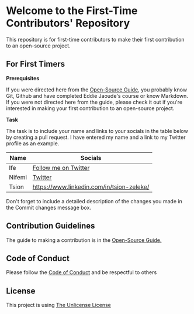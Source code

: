 # Welcome to the First-Time Contributors' Repository 

This repository is for first-time contributors to make their first contribution to an open-source project.

## For First Timers 
**Prerequisites**

If you were directed here from the [Open-Source Guide](https://drive.google.com/file/d/1psZuyIgZyz3wH_6SmwG-EHNex9w77-t6/view?usp=drivesdk), you probably know Git, Github and have completed Eddie Jaoude's course or know Markdown. If you were not directed here from the guide, please check it out if you're interested in making your first contribution to an open-source project.

**Task**

The task is to include your name and links to your socials in the table below by creating a pull request. 
I have entered my name and a link to my Twitter profile as an example.

| Name | Socials |
| --- | --- |
| Ife | [Follow me on Twitter](twitter.com/_ifeoluwafavour)|
| Nifemi | [Twitter](twitter.com/jegedenifemi)|
| Tsion | https://www.linkedin.com/in/tsion-zeleke/ |

Don't forget to include a detailed description of the changes you made in the Commit changes message box.

## Contribution Guidelines
The guide to making a contribution is in the [Open-Source Guide.](https://drive.google.com/file/d/1psZuyIgZyz3wH_6SmwG-EHNex9w77-t6/view?usp=drivesdk)

## Code of Conduct 
Please follow the [Code of Conduct](https://github.com/ifeoluwafavour/For-First-Time-Contributors/blob/main/Code%20of%20Conduct) and be respectful to others

## License
This project is using [The Unlicense License](https://github.com/ifeoluwafavour/For-First-Time-Contributors/blob/main/LICENSE)
